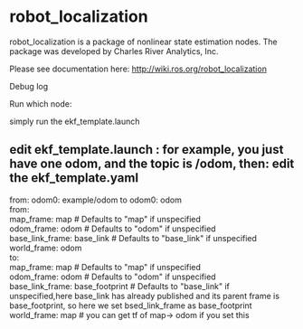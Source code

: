 robot_localization
==================

robot_localization is a package of nonlinear state estimation nodes. The package was developed by Charles River Analytics, Inc.

Please see documentation here: http://wiki.ros.org/robot_localization

Debug log

Run which node:

simply run the ekf_template.launch

edit ekf_template.launch :
for example, you just have one odom, and the topic is /odom, then:
edit the ekf_template.yaml
---------------------------------------------
from:  odom0: example/odom to  odom0: odom   
from:  
map_frame: map              # Defaults to "map" if unspecified  
odom_frame: odom            # Defaults to "odom" if unspecified  
base_link_frame: base_link  # Defaults to "base_link" if unspecified  
world_frame: odom   
to:  
map_frame: map              # Defaults to "map" if unspecified  
odom_frame: odom            # Defaults to "odom" if unspecified  
base_link_frame: base_footprint  # Defaults to "base_link" if unspecified,here base_link has already published and its parent frame is base_footprint, so here we set bsed_link_frame as base_footprint  
world_frame: map  # you can get tf of map-> odom if you set this  

